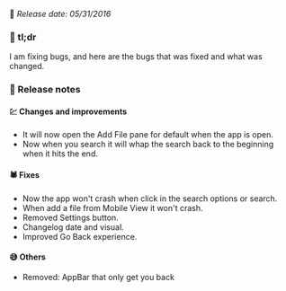 [comment]: <> (Version name: v1.0.54)
[comment]: <> (Released at: 05/31/2016)
[comment]: <> (Brief description: )

📅 _Release date: 05/31/2016_

### 💬 tl;dr
I am fixing bugs, and here are the bugs that was fixed and what was changed.

### 📰 Release notes

#### 💹 Changes and improvements
* It will now open the Add File pane for default when the app is open.
* Now when you search it will whap the search back to the beginning when it hits the end.

#### 🕷 Fixes
* Now the app won't crash when click in the search options or search.
* When add a file from Mobile View it won't crash.
* Removed Settings button.
* Changelog date and visual.
* Improved Go Back experience.

#### 😅 Others
* Removed: AppBar that only get you back